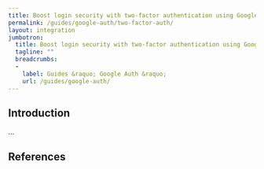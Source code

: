 ```yaml
---
title: Boost login security with two-factor authentication using Google Auth
permalink: /guides/google-auth/two-factor-auth/
layout: integration
jumbotron:
  title: Boost login security with two-factor authentication using Google Auth
  tagline: ""
  breadcrumbs:
  -
    label: Guides &raquo; Google Auth &raquo;
    url: /guides/google-auth/
---
```


## Introduction

...

## References

[^]: <>
